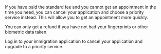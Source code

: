 If you have paid the standard fee and you cannot get an appointment in the time you need, you can cancel your application and choose a priority service instead. This will allow you to get an appointment more quickly.

You can only get a refund if you have not had your fingerprints or other biometric data taken.

Log in to your immigration application to cancel your application and upgrade to a priority service.

